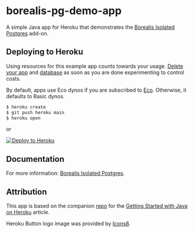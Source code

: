 # borealis-pg-demo-app

A simple Java app for Heroku that demonstrates the [Borealis Isolated Postgres](https://elements.heroku.com/addons/borealis-pg) add-on.


## Deploying to Heroku

Using resources for this example app counts towards your usage. [Delete your app](https://devcenter.heroku.com/articles/heroku-cli-commands#heroku-apps-destroy) and [database](https://devcenter.heroku.com/articles/borealis-pg#removing-the-add-on) as soon as you are done experimenting to control costs.

By default, apps use Eco dynos if you are subscribed to [Eco](https://devcenter.heroku.com/articles/eco-dyno-hours). Otherwise, it defaults to Basic dynos.

```sh
$ heroku create
$ git push heroku main
$ heroku open
```

or

[![Deploy to Heroku](https://www.herokucdn.com/deploy/button.png)](https://heroku.com/deploy?template=https://github.com/OldSneerJaw/borealis-pg-demo-app)

## Documentation

For more information: [Borealis Isolated Postgres](https://devcenter.heroku.com/articles/borealis-pg).

## Attribution

This app is based on the companion [repo](https://github.com/heroku/java-getting-started) for the [Getting Started with Java on Heroku](https://devcenter.heroku.com/articles/getting-started-with-java) article.

Heroku Button logo image was provided by [Icons8](https://icons8.com/).
